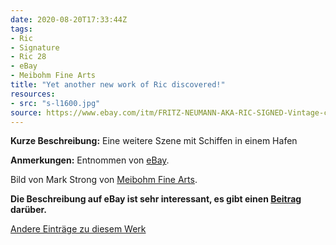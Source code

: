 ```yaml
---
date: 2020-08-20T17:33:44Z
tags:
- Ric
- Signature
- Ric 28
- eBay
- Meibohm Fine Arts
title: "Yet another new work of Ric discovered!"
resources:
- src: "s-l1600.jpg"
source: https://www.ebay.com/itm/FRITZ-NEUMANN-AKA-RIC-SIGNED-Vintage-c-1960s-Color-Etching-HARBOR-SCENE-BOATS-/133483534358
---
```


**Kurze Beschreibung:** Eine weitere Szene mit Schiffen in einem Hafen

**Anmerkungen:** Entnommen von [eBay](https://www.ebay.com/itm/FRITZ-NEUMANN-AKA-RIC-SIGNED-Vintage-c-1960s-Color-Etching-HARBOR-SCENE-BOATS-/133483534358).

Bild von Mark Strong von [Meibohm Fine Arts](http://meibohmfinearts.com/).

**Die Beschreibung auf eBay ist sehr interessant, es gibt einen [Beitrag](/post/mystery-solved) darüber.**

[Andere Einträge zu diesem Werk](/tags/Ric-28)
